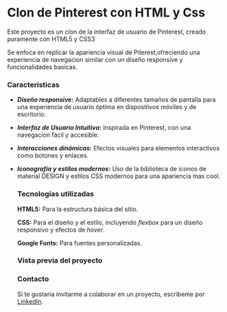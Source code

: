 # Clon de Pinterest con HTML y Css
Este proyecto es un clon de la interfaz de usuario de Pinterest, creado puramente con HTML5 y CSS3

Se enfoca en replicar la apariencia visual de Piterest,ofreciendo una experiencia de navegacion similar con un diseño responsive y funcionalidades basicas.

### Características

* **_Diseño responsive_:** Adaptables a diferentes tamaños de pantalla para una experiencia de usuario óptima en dispositivos móviles y de escritorio.
* **_Interfaz de Usuario Intuitiva_:** Inspirada en Pinterest, con una navegacion fácil y accesible.
* **_Interacciones dinámicas_:** Efectos visuales para elementos interactivos como botones y enlaces.
* **_Iconografía y estilos modernos_:** Uso de la biblioteca de iconos de material DESIGN y estilos CSS modernos para una apariencia mas cool.

  ### Tecnologías utilizadas
  
  **HTML5:** Para la estructura básica del sitio.
  
  **CSS:** Para el diseño y el estilo, incluyendo _flexbox_ para un diseño responsivo y efectos de _hover_.
  
  **Google Fonts:** Para fuentes personalizadas.

  ### Vista previa del proyecto

  ### Contacto
  Si te gustaria invitarme a colaborar en un proyecto, escribeme por [LinkedIn](https://www.linkedin.com/in/laura-guadalupe-montiel-374b0073/).
  
